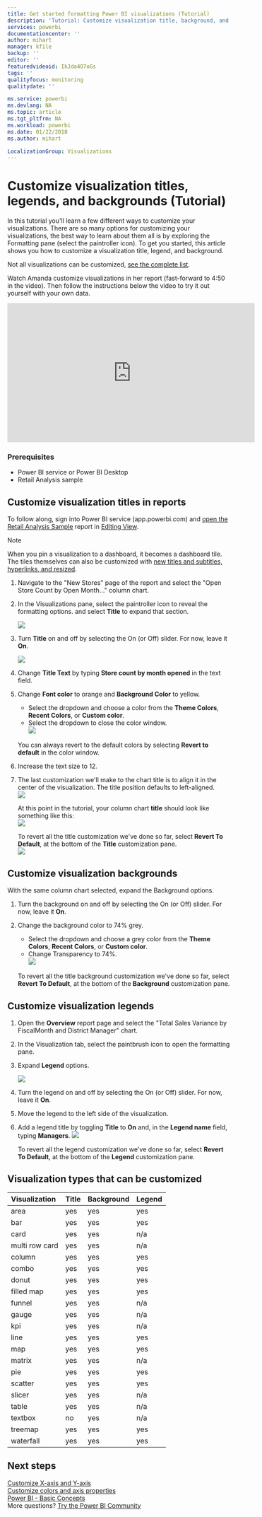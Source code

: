 ```yaml
---
title: Get started formatting Power BI visualizations (Tutorial)
description: 'Tutorial: Customize visualization title, background, and legend'
services: powerbi
documentationcenter: ''
author: mihart
manager: kfile
backup: ''
editor: ''
featuredvideoid: IkJda4O7oGs
tags: ''
qualityfocus: monitoring
qualitydate: ''

ms.service: powerbi
ms.devlang: NA
ms.topic: article
ms.tgt_pltfrm: NA
ms.workload: powerbi
ms.date: 01/22/2018
ms.author: mihart

LocalizationGroup: Visualizations
---
```

# Customize visualization titles, legends, and backgrounds (Tutorial)
In this tutorial you'll learn a few different ways to customize your visualizations.   There are so many options for customizing your visualizations, the best way to learn about them all is by exploring the Formatting pane (select the paintroller icon).  To get you started, this article shows you how to customize a visualization title, legend, and background.  

Not all visualizations can be customized, [see the complete list](#list).  

Watch Amanda customize visualizations in her report (fast-forward to 4:50 in the video). Then follow the instructions below the video to try it out yourself with your own data.

<iframe width="560" height="315" src="https://www.youtube.com/embed/IkJda4O7oGs" frameborder="0" allowfullscreen></iframe>

### Prerequisites
- Power BI service or Power BI Desktop
- Retail Analysis sample

## Customize visualization titles in reports
To follow along, sign into Power BI service (app.powerbi.com) and [open the Retail Analysis Sample](sample-datasets.md) report in [Editing View](service-interact-with-a-report-in-editing-view.md).

> [!NOTE]
> When you pin a visualization to a dashboard, it becomes a dashboard tile.  The tiles themselves can also be customized with [new titles and subtitles, hyperlinks, and resized](service-dashboard-edit-tile.md).
> 
> 

1. Navigate to the "New Stores" page of the report and select the "Open Store Count by Open Month..." column chart.
2. In the Visualizations pane, select the paintroller icon to reveal the formatting options.  and select **Title** to expand that section.  
   
   ![](media/power-bi-visualization-customize-title-background-and-legend/power-bi-formatting-menu.png)
3. Turn  **Title** on and off by selecting the On (or Off) slider. For now, leave it **On**.  
   
   ![](media/power-bi-visualization-customize-title-background-and-legend/onoffslider.png)
4. Change **Title Text** by typing **Store count by month opened** in the text field.  
5. Change **Font color** to orange and **Background Color** to yellow.
   
   * Select the dropdown and choose a color from the **Theme Colors**, **Recent Colors**, or **Custom color**.
   * Select the dropdown to close the color window.  
     ![](media/power-bi-visualization-customize-title-background-and-legend/customizecolorpicker.png)
   
   You can always revert to the default colors by selecting **Revert to default** in the color window.
6. Increase the text size to 12.
7. The last customization we'll make to the chart title is to align it in the center of the visualization. The title position defaults to left-aligned.  
   ![](media/power-bi-visualization-customize-title-background-and-legend/customizealign.png)
   
    At this point in the tutorial, your column chart **title** should look like something like this:  
    ![](media/power-bi-visualization-customize-title-background-and-legend/tutorialprogress1.png)
   
    To revert all the title customization we've done so far, select **Revert To Default**, at the bottom of the **Title** customization pane.  
    ![](media/power-bi-visualization-customize-title-background-and-legend/revertall.png)

## Customize visualization backgrounds
With the same column chart selected, expand the Background options.

1. Turn the background on and off by selecting the On (or Off) slider. For now, leave it **On**.
2. Change the background color to 74% grey.
   
   * Select the dropdown and choose a grey color from the **Theme Colors**, **Recent Colors**, or **Custom color**.
   * Change Transparency to 74%.   
     ![](media/power-bi-visualization-customize-title-background-and-legend/power-bi-customize-background.png)
   
   To revert all the title background customization we've done so far, select **Revert To Default**, at the bottom of the **Background** customization pane.

## Customize visualization legends
1. Open the **Overview** report page and select the "Total Sales Variance by FiscalMonth and District Manager" chart.
2. In the Visualization tab, select the paintbrush icon to open the formatting pane.  
3. Expand **Legend** options.
   
      ![](media/power-bi-visualization-customize-title-background-and-legend/legend.png)
4. Turn the legend on and off by selecting the On (or Off) slider. For now, leave it **On**.
5. Move the legend to the left side of the visualization.    
6. Add a legend title by toggling **Title** to **On** and, in the **Legend name** field, typing **Managers**.
   ![](media/power-bi-visualization-customize-title-background-and-legend/legend-move.png)
   
   To revert all the legend customization we've done so far, select **Revert To Default**, at the bottom of the **Legend** customization pane.

<a name="list"></a>

## Visualization types that can be customized
| Visualization | Title | Background | Legend |
|:--- |:--- |:--- |:--- |
| area |yes |yes |yes |
| bar |yes |yes |yes |
| card |yes |yes |n/a |
| multi row card |yes |yes |n/a |
| column |yes |yes |yes |
| combo |yes |yes |yes |
| donut |yes |yes |yes |
| filled map |yes |yes |yes |
| funnel |yes |yes |n/a |
| gauge |yes |yes |n/a |
| kpi |yes |yes |n/a |
| line |yes |yes |yes |
| map |yes |yes |yes |
| matrix |yes |yes |n/a |
| pie |yes |yes |yes |
| scatter |yes |yes |yes |
| slicer |yes |yes |n/a |
| table |yes |yes |n/a |
| textbox |no |yes |n/a |
| treemap |yes |yes |yes |
| waterfall |yes |yes |yes |

## Next steps
[Customize X-axis and Y-axis](power-bi-visualization-customize-x-axis-and-y-axis.md)  
[Customize colors and axis properties](service-getting-started-with-color-formatting-and-axis-properties.md)  
[Power BI - Basic Concepts](service-basic-concepts.md)  
More questions? [Try the Power BI Community](http://community.powerbi.com/)

